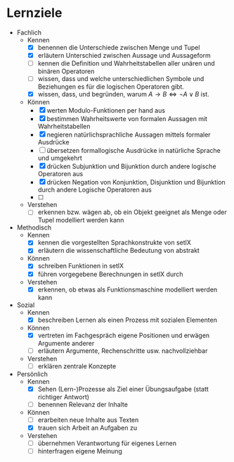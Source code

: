 # Lernziele

* Fachlich
    * Kennen
        * [x] benennen die Unterschiede zwischen Menge und Tupel
        * [x] erläutern Unterschied zwischen Aussage und Aussageform
        * [ ] kennen die Definition und Wahrheitstabellen aller unären und binären Operatoren
        * [ ] wissen, dass und welche unterschiedlichen Symbole und Beziehungen es für die logischen Operatoren gibt.
        * [x] wissen, dass, und begründen, warum $A \rightarrow B \Leftrightarrow \lnot A \lor B$ ist.
    * Können
        * [x] werten Modulo-Funktionen per hand aus
        * [x] bestimmen Wahrheitswerte von formalen Aussagen mit Wahrheitstabellen 
        * [x] negieren natürlichsprachliche Aussagen mittels formaler Ausdrücke
        * [ ] übersetzen formallogische Ausdrücke in natürliche Sprache und umgekehrt
        * [x] drücken Subjunktion und Bijunktion durch andere logische Operatoren aus
        * [x] drücken Negation von Konjunktion, Disjunktion und Bijunktion durch andere Logische Operatoren aus
        * [ ] 
    * Verstehen
        * [ ] erkennen bzw. wägen ab, ob ein Objekt geeignet als Menge oder Tupel modelliert werden kann
* Methodisch
    * Kennen
        * [x] kennen die vorgestellten Sprachkonstrukte von setlX
        * [x] erläutern die wissenschaftliche Bedeutung von abstrakt
    * Können
        * [x] schreiben Funktionen in setlX
        * [x] führen vorgegebene Berechnungen in setlX durch
    * Verstehen
        * [x] erkennen, ob etwas als Funktionsmaschine modelliert werden kann
* Sozial
    * Kennen
        * [x] beschreiben Lernen als einen Prozess mit sozialen Elementen
    * Können
        * [x] vertreten im Fachgespräch eigene Positionen und erwägen Argumente anderer
        * [ ] erläutern Argumente, Rechenschritte usw. nachvollziehbar
    * Verstehen
        * [ ] erklären zentrale Konzepte
* Persönlich
    * Kennen
        * [x] Sehen (Lern-)Prozesse als Ziel einer Übungsaufgabe (statt richtiger Antwort)
        * [ ] benennen Relevanz der Inhalte
    * Können
        * [ ] erarbeiten neue Inhalte aus Texten
        * [x] trauen sich Arbeit an Aufgaben zu 
    * Verstehen
        * [ ] übernehmen Verantwortung für eigenes Lernen
        * [ ] hinterfragen eigene Meinung